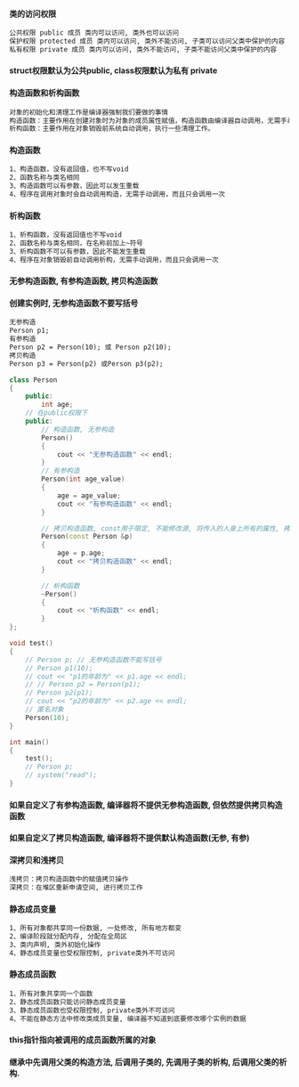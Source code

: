 #### 类的访问权限
```txt
公共权限 public 成员 类内可以访问, 类外也可以访问
保护权限 protected 成员 类内可以访问, 类外不能访问, 子类可以访问父类中保护的内容
私有权限 private 成员 类内可以访问, 类外不能访问, 子类不能访问父类中保护的内容
```
#### struct权限默认为公共public, class权限默认为私有 private
#### 构造函数和析构函数
```txt
对象的初始化和清理工作是编译器强制我们要做的事情
构造函数：主要作用在创建对象时为对象的成员属性赋值，构造函数由编译器自动调用，无需手动调用。
析构函数：主要作用在对象销毁前系统自动调用，执行一些清理工作。
```
#### 构造函数
```txt
1、构造函数，没有返回值，也不写void
2、函数名称与类名相同
3、构造函数可以有参数，因此可以发生重载
4、程序在调用对象时会自动调用构造，无需手动调用，而且只会调用一次
```
#### 析构函数
```txt
1、析构函数，没有返回值也不写void
2、函数名称与类名相同，在名称前加上~符号
3、析构函数不可以有参数，因此不能发生重载
4、程序在对象销毁前自动调用析构，无需手动调用，而且只会调用一次
```
#### 无参构造函数, 有参构造函数, 拷贝构造函数
#### 创建实例时, 无参构造函数不要写括号
```txt
无参构造
Person p1;
有参构造
Person p2 = Person(10); 或 Person p2(10);
拷贝构造
Person p3 = Person(p2) 或Person p3(p2);
```
```c++
class Person
{
    public:
        int age;
    // 在public权限下
    public:
        // 构造函数, 无参构造
        Person()
        {
            cout << "无参构造函数" << endl;
        }
        // 有参构造
        Person(int age_value)
        {
            age = age_value;
            cout << "有参构造函数" << endl;
        }

        // 拷贝构造函数, const用于限定, 不能修改源, 将传入的人身上所有的属性, 拷贝到自己身上
        Person(const Person &p)
        {
            age = p.age;
            cout << "拷贝构造函数" << endl;
        }

        // 析构函数
        ~Person()
        {
            cout << "析构函数" << endl;
        }
};

void test()
{
    // Person p; // 无参构造函数不能写括号
    // Person p1(10);
    // cout << "p1的年龄为" << p1.age << endl;
    // // Person p2 = Person(p1);
    // Person p2(p1);
    // cout << "p2的年龄为" << p2.age << endl;
    // 匿名对象
    Person(10);
}

int main()
{
    test();
    // Person p;
    // system("read");
}
```
#### 如果自定义了有参构造函数, 编译器将不提供无参构造函数, 但依然提供拷贝构造函数
#### 如果自定义了拷贝构造函数, 编译器将不提供默认构造函数(无参, 有参)
#### 深拷贝和浅拷贝
```txt
浅拷贝：拷贝构造函数中的赋值拷贝操作
深拷贝：在堆区重新申请空间, 进行拷贝工作
```
#### 静态成员变量
```txt
1、所有对象都共享同一份数据, 一处修改, 所有地方都变
2、编译阶段就分配内存, 分配在全局区
3、类内声明, 类外初始化操作
4、静态成员变量也受权限控制, private类外不可访问
```
#### 静态成员函数
```txt
1、所有对象共享同一个函数
2、静态成员函数只能访问静态成员变量
3、静态成员函数也受权限控制, private类外不可访问
4、不能在静态方法中修改类成员变量, 编译器不知道到底要修改哪个实例的数据
```
#### this指针指向被调用的成员函数所属的对象
#### 继承中先调用父类的构造方法, 后调用子类的, 先调用子类的析构, 后调用父类的析构.